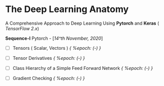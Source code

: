 # The Deep Learning Anatomy
A Comprehensive Approach to Deep Learning Using **Pytorch** 
and **Keras** ( *TensorFlow 2.x*)

**Sequence-I** Pytorch - [*14^th November, 2020*]


- [ ] Tensors ( Scalar, Vectors ) *{ %epoch: (-) }*
- [ ] Tensor Derivatives *{ %epoch: (-) }*
- [ ] Class Hierarchy of a Simple Feed Forward Network *{ %epoch: (-) }*
- [ ] Gradient Checking *{ %epoch: (-) }*

 